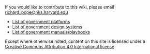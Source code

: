 <!-- TITLE: Welcome to the Platform Land Wiki -->
<!-- SUBTITLE: Somthing-->

If you would like to contribute to this wiki, please email [richard_pope@hks.harvard.edu](mailto:richard_pope@hks.harvard.edu)

* [List of government platforms](government-platforms)
* [List of government design systems](government-design-systems)
* [List of government manuals/playbooks](government-manuals-and-playbooks)


Except where otherwise noted, content on this site is licensed under a [Creative Commons Attribution 4.0 International license](https://creativecommons.org/licenses/by-nc/4.0/).